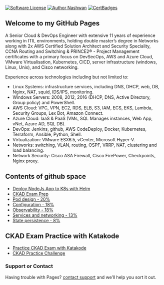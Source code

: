 [![Software License](https://img.shields.io/badge/license-MIT-brightgreen.svg?style=flat-square)](LICENSE)
[![Author Nashwan](https://img.shields.io/badge/Author-Nashwan-brightgreen.svg?style=flat-square)](http://makeapullrequest.com)
[![CertBadges](https://img.shields.io/badge/CertBadges-ACSA,SCS,CCNA,ITIL,PRINCE2-brightgreen.svg?style=flat-square)](https://www.linkedin.com/in/nashwan-mustafa/)

## Welcome to my GitHub Pages

A Senior Cloud & DevOps Engineer with extensive 11 years of experience working in ITIL environments, holding double master’s degree in Networks along with 2x AWS Certified Solution Architect and Security Speciality, CCNA Routing and Switching & PRINCE2® - Project Management certificates with a primary focus on DevSecOps, AWS and Azure Cloud, VMware Virtualisation, Kubernetes, CICD, server infrastructure (windows, Linux, Unix), and Cisco networking.

Experience across technologies including but not limited to:
- Linux Systems: infrastructure services, including DNS, DHCP, web, DB, Nginx, NAT, squid, IDS/IPS, monitoring.
- Windows Servers: 2008, 2012, 2016 (DHCP, DNS, Active Directory, Group policy) and PowerShell.
- AWS Cloud: VPC, VPN, EC2, RDS, ELB, S3, IAM, ECS, EKS, Lambda, Security Groups, Lex Bot, Amazon Connect.
- Azure Cloud: IaaS & PaaS (VMs, SQL Manages instances, Web App, vNet, Azure AD, SQL DB).
- DevOps: Jenkins, github, AWS CodeDeploy, Docker, Kubernetes, Terraform, Ansible, Python, Shell.
- Virtualization: VMware ESX6.5, vCenter, Microsoft Hyper-V.
- Networks: switching, VLAN, routing, OSPF, VRRP, NAT, clustering and load balancing.
- Network Security: Cisco ASA Firewall, Cisco FirePower, Checkpoints, Nginx proxy.


## Contents of github space

- [Deploy NodeJs App to K8s with Helm](https://nashvan.github.io/ckad/ckad_core_concepts)
- [CKAD Exam Prep](https://nashvan.github.io/ckad)
- [Pod design - 20%](https://nashvan.github.io/ckad/pod_design)
- [Configuration - 18%](https://nashvan.github.io/ckad/configuration)
- [Observability - 18%](https://nashvan.github.io/ckad/observability)
- [Services and networking - 13%](https://nashvan.github.io/ckad/services_and_networking)
- [State persistence - 8%](https://nashvan.github.io/ckad/state_persistence)

## CKAD Exam Practice with Katakode
- [Practice CKAD Exam with Katakode](https://www.katacoda.com/fabito/scenarios/ckad)
- [CKAD Practice Challenge](https://www.katacoda.com/liptanbiswas/courses/ckad-practice-challenges)


### Support or Contact
Having trouble with Pages? [contact support](https://nashvan.github.io/contact) and we’ll help you sort it out.
